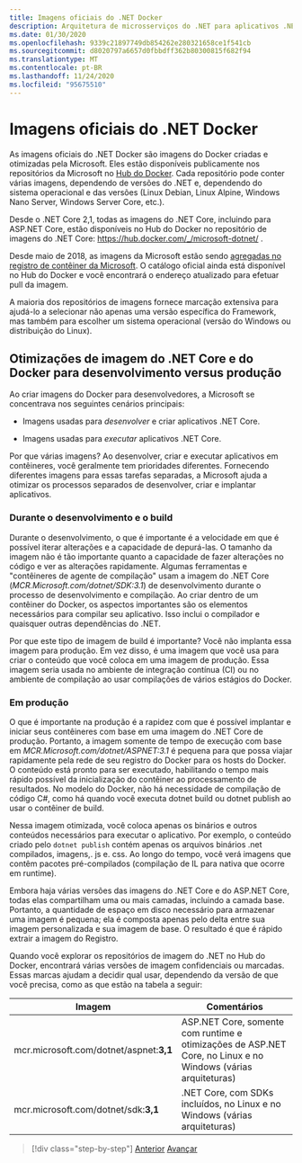 ```yaml
---
title: Imagens oficiais do .NET Docker
description: Arquitetura de microsserviços do .NET para aplicativos .NET em contêineres | Imagens oficiais do .NET Docker
ms.date: 01/30/2020
ms.openlocfilehash: 9339c21897749db854262e280321658ce1f541cb
ms.sourcegitcommit: d8020797a6657d0fbbdff362b80300815f682f94
ms.translationtype: MT
ms.contentlocale: pt-BR
ms.lasthandoff: 11/24/2020
ms.locfileid: "95675510"
---
```

# <a name="official-net-docker-images"></a>Imagens oficiais do .NET Docker

As imagens oficiais do .NET Docker são imagens do Docker criadas e otimizadas pela Microsoft. Eles estão disponíveis publicamente nos repositórios da Microsoft no [Hub do Docker](https://hub.docker.com/u/microsoft/). Cada repositório pode conter várias imagens, dependendo de versões do .NET e, dependendo do sistema operacional e das versões (Linux Debian, Linux Alpine, Windows Nano Server, Windows Server Core, etc.).

Desde o .NET Core 2,1, todas as imagens do .NET Core, incluindo para ASP.NET Core, estão disponíveis no Hub do Docker no repositório de imagens do .NET Core: <https://hub.docker.com/_/microsoft-dotnet/> .

Desde maio de 2018, as imagens da Microsoft estão sendo [agregadas no registro de contêiner da Microsoft](https://azure.microsoft.com/blog/microsoft-syndicates-container-catalog/). O catálogo oficial ainda está disponível no Hub do Docker e você encontrará o endereço atualizado para efetuar pull da imagem.

A maioria dos repositórios de imagens fornece marcação extensiva para ajudá-lo a selecionar não apenas uma versão específica do Framework, mas também para escolher um sistema operacional (versão do Windows ou distribuição do Linux).

## <a name="net-core-and-docker-image-optimizations-for-development-versus-production"></a>Otimizações de imagem do .NET Core e do Docker para desenvolvimento versus produção

Ao criar imagens do Docker para desenvolvedores, a Microsoft se concentrava nos seguintes cenários principais:

- Imagens usadas para *desenvolver* e criar aplicativos .NET Core.

- Imagens usadas para *executar* aplicativos .NET Core.

Por que várias imagens? Ao desenvolver, criar e executar aplicativos em contêineres, você geralmente tem prioridades diferentes. Fornecendo diferentes imagens para essas tarefas separadas, a Microsoft ajuda a otimizar os processos separados de desenvolver, criar e implantar aplicativos.

### <a name="during-development-and-build"></a>Durante o desenvolvimento e o build

Durante o desenvolvimento, o que é importante é a velocidade em que é possível iterar alterações e a capacidade de depurá-las. O tamanho da imagem não é tão importante quanto a capacidade de fazer alterações no código e ver as alterações rapidamente. Algumas ferramentas e "contêineres de agente de compilação" usam a imagem do .NET Core (*MCR.Microsoft.com/dotnet/SDK:3.1*) de desenvolvimento durante o processo de desenvolvimento e compilação. Ao criar dentro de um contêiner do Docker, os aspectos importantes são os elementos necessários para compilar seu aplicativo. Isso inclui o compilador e quaisquer outras dependências do .NET.

Por que este tipo de imagem de build é importante? Você não implanta essa imagem para produção. Em vez disso, é uma imagem que você usa para criar o conteúdo que você coloca em uma imagem de produção. Essa imagem seria usada no ambiente de integração contínua (CI) ou no ambiente de compilação ao usar compilações de vários estágios do Docker.

### <a name="in-production"></a>Em produção

O que é importante na produção é a rapidez com que é possível implantar e iniciar seus contêineres com base em uma imagem do .NET Core de produção. Portanto, a imagem somente de tempo de execução com base em *MCR.Microsoft.com/dotnet/ASPNET:3.1* é pequena para que possa viajar rapidamente pela rede de seu registro do Docker para os hosts do Docker. O conteúdo está pronto para ser executado, habilitando o tempo mais rápido possível da inicialização do contêiner ao processamento de resultados. No modelo do Docker, não há necessidade de compilação de código C\#, como há quando você executa dotnet build ou dotnet publish ao usar o contêiner de build.

Nessa imagem otimizada, você coloca apenas os binários e outros conteúdos necessários para executar o aplicativo. Por exemplo, o conteúdo criado pelo `dotnet publish` contém apenas os arquivos binários .net compilados, imagens,. js e. css. Ao longo do tempo, você verá imagens que contêm pacotes pré-compilados (compilação de IL para nativa que ocorre em runtime).

Embora haja várias versões das imagens do .NET Core e do ASP.NET Core, todas elas compartilham uma ou mais camadas, incluindo a camada base. Portanto, a quantidade de espaço em disco necessário para armazenar uma imagem é pequena; ela é composta apenas pelo delta entre sua imagem personalizada e sua imagem de base. O resultado é que é rápido extrair a imagem do Registro.

Quando você explorar os repositórios de imagem do .NET no Hub do Docker, encontrará várias versões de imagem confidenciais ou marcadas. Essas marcas ajudam a decidir qual usar, dependendo da versão de que você precisa, como as que estão na tabela a seguir:

| Imagem | Comentários |
|-------|----------|
| mcr.microsoft.com/dotnet/aspnet:**3,1** | ASP.NET Core, somente com runtime e otimizações de ASP.NET Core, no Linux e no Windows (várias arquiteturas) |
| mcr.microsoft.com/dotnet/sdk:**3,1** | .NET Core, com SDKs incluídos, no Linux e no Windows (várias arquiteturas) |

> [!div class="step-by-step"]
> [Anterior](net-container-os-targets.md) 
>  [Avançar](../architect-microservice-container-applications/index.md)
